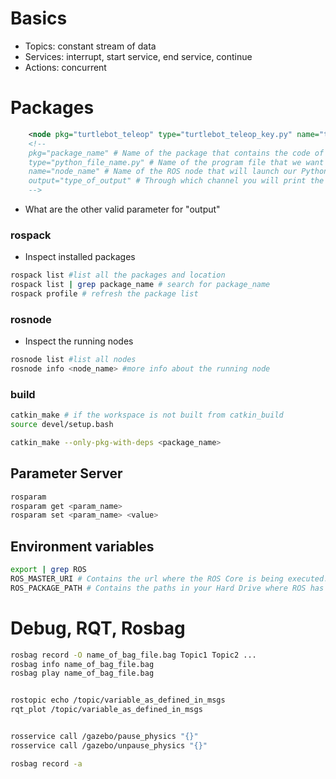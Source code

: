 # Basics
- Topics: constant stream of data
- Services: interrupt, start service, end service, continue
- Actions: concurrent

# Packages
```xml
    <node pkg="turtlebot_teleop" type="turtlebot_teleop_key.py" name="turtlebot_teleop_keyboard" output="screen">
    <!--
    pkg="package_name" # Name of the package that contains the code of the ROS program to execute
    type="python_file_name.py" # Name of the program file that we want to execute
    name="node_name" # Name of the ROS node that will launch our Python file
    output="type_of_output" # Through which channel you will print the output of the Python file
    -->
```

- What are the other valid parameter for "output"
### rospack
- Inspect installed packages
```bash
rospack list #list all the packages and location
rospack list | grep package_name # search for package_name
rospack profile # refresh the package list
```

### rosnode
- Inspect the running nodes
```bash
rosnode list #list all nodes
rosnode info <node_name> #more info about the running node
```

### build
```bash
catkin_make # if the workspace is not built from catkin_build
source devel/setup.bash

catkin_make --only-pkg-with-deps <package_name>
```

## Parameter Server
```bash
rosparam
rosparam get <param_name>
rosparam set <param_name> <value>
```

## Environment variables
```bash
export | grep ROS
ROS_MASTER_URI # Contains the url where the ROS Core is being executed. Usually, your own computer (localhost).
ROS_PACKAGE_PATH # Contains the paths in your Hard Drive where ROS has packages in it.

```

# Debug, RQT, Rosbag

```bash
rosbag record -O name_of_bag_file.bag Topic1 Topic2 ...
rosbag info name_of_bag_file.bag
rosbag play name_of_bag_file.bag


rostopic echo /topic/variable_as_defined_in_msgs
rqt_plot /topic/variable_as_defined_in_msgs


rosservice call /gazebo/pause_physics "{}"
rosservice call /gazebo/unpause_physics "{}"

rosbag record -a

```
